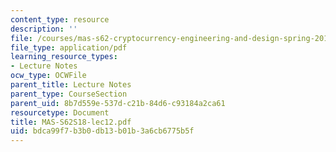 ```yaml
---
content_type: resource
description: ''
file: /courses/mas-s62-cryptocurrency-engineering-and-design-spring-2018/bdca99f7b3b0db13b01b3a6cb6775b5f_MAS-S62S18-lec12.pdf
file_type: application/pdf
learning_resource_types:
- Lecture Notes
ocw_type: OCWFile
parent_title: Lecture Notes
parent_type: CourseSection
parent_uid: 8b7d559e-537d-c21b-84d6-c93184a2ca61
resourcetype: Document
title: MAS-S62S18-lec12.pdf
uid: bdca99f7-b3b0-db13-b01b-3a6cb6775b5f
---
```

